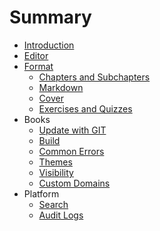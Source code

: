 # Summary

* [Introduction](README.md)
* [Editor](editor/README.md)
* [Format](book/format.md)
   * [Chapters and Subchapters](book/chapters.md)
   * [Markdown](markdown/README.md)
   * [Cover](book/cover.md)
   * [Exercises and Quizzes](book/exercises.md)
* Books
   * [Update with GIT](book/push.md)
   * [Build](book/build.md)
   * [Common Errors](book/errors.md)
   * [Themes](book/themes.md)
   * [Visibility](book/visibility.md)
   * [Custom Domains](book/domains.md)
* Platform
   * [Search](platform/search.md)
   * [Audit Logs](platform/audit_logs.md)

